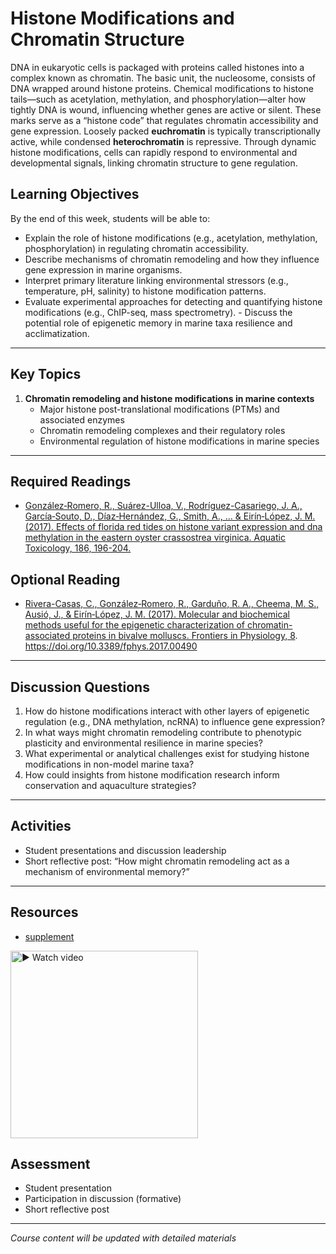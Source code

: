 # Histone Modifications and Chromatin Structure

DNA in eukaryotic cells is packaged with proteins called histones into a complex known as chromatin. The basic unit, the nucleosome, consists of DNA wrapped around histone proteins. Chemical modifications to histone tails—such as acetylation, methylation, and phosphorylation—alter how tightly DNA is wound, influencing whether genes are active or silent. These marks serve as a “histone code” that regulates chromatin accessibility and gene expression. Loosely packed **euchromatin** is typically transcriptionally active, while condensed **heterochromatin** is repressive. Through dynamic histone modifications, cells can rapidly respond to environmental and developmental signals, linking chromatin structure to gene regulation.

## Learning Objectives

By the end of this week, students will be able to: 
- Explain the role of histone modifications (e.g., acetylation, methylation, phosphorylation) in regulating chromatin accessibility. 
- Describe mechanisms of chromatin remodeling and how they influence gene expression in marine organisms. 
- Interpret primary literature linking environmental stressors (e.g., temperature, pH, salinity) to histone modification patterns. 
- Evaluate experimental approaches for detecting and quantifying histone modifications (e.g., ChIP-seq, mass spectrometry). - Discuss the potential role of epigenetic memory in marine taxa resilience and acclimatization.

------------------------------------------------------------------------

## Key Topics

1.  **Chromatin remodeling and histone modifications in marine contexts**
    -   Major histone post-translational modifications (PTMs) and associated enzymes
    -   Chromatin remodeling complexes and their regulatory roles
    -   Environmental regulation of histone modifications in marine species

------------------------------------------------------------------------

## Required Readings

-   [González‐Romero, R., Suárez-Ulloa, V., Rodríguez-Casariego, J. A., García‐Souto, D., Díaz‐Hernández, G., Smith, A., … & Eirín‐López, J. M. (2017). Effects of florida red tides on histone variant expression and dna methylation in the eastern oyster crassostrea virginica. Aquatic Toxicology, 186, 196-204.](1-s2.0-S0166445X17300760-am.pdf)

## Optional Reading

-   [Rivera-Casas, C., González‐Romero, R., Garduño, R. A., Cheema, M. S., Ausió, J., & Eirín‐López, J. M. (2017). Molecular and biochemical methods useful for the epigenetic characterization of chromatin-associated proteins in bivalve molluscs. Frontiers in Physiology, 8](fphys-08-00490.pdf). <https://doi.org/10.3389/fphys.2017.00490>

------------------------------------------------------------------------

## Discussion Questions

1.  How do histone modifications interact with other layers of epigenetic regulation (e.g., DNA methylation, ncRNA) to influence gene expression?
2.  In what ways might chromatin remodeling contribute to phenotypic plasticity and environmental resilience in marine species?
3.  What experimental or analytical challenges exist for studying histone modifications in non-model marine taxa?
4.  How could insights from histone modification research inform conservation and aquaculture strategies?

------------------------------------------------------------------------

## Activities

-   Student presentations and discussion leadership
-   Short reflective post: “How might chromatin remodeling act as a mechanism of environmental memory?”

------------------------------------------------------------------------

## Resources

-   [supplement](week-04-supplement.md)

[<img src="thumbnail.png" alt="▶️ Watch video" width="300"/>](http://gannet.fish.washington.edu/seashell/snaps/Marine_Epigenetics.mp4)

## Assessment

-   Student presentation
-   Participation in discussion (formative)
-   Short reflective post

------------------------------------------------------------------------

*Course content will be updated with detailed materials*
